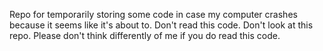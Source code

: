 Repo for temporarily storing some code in case my computer crashes because it seems like it's about to. 
Don't read this code.
Don't look at this repo.
Please don't think differently of me if you do read this code. 
